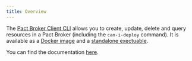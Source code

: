 ```yaml
---
title: Overview
---
```


The [Pact Broker Client CLI](https://github.com/pact-foundation/pact_broker-client) allows you to create, update, delete and query resources in a Pact Broker (including the `can-i-deploy` command). It is available as a [Docker image](https://hub.docker.com/r/pactfoundation/pact-cli) and a [standalone exectuable](https://github.com/pact-foundation/pact_broker-client/releases).

You can find the documentation [here](/pact_broker/client_cli/readme).
